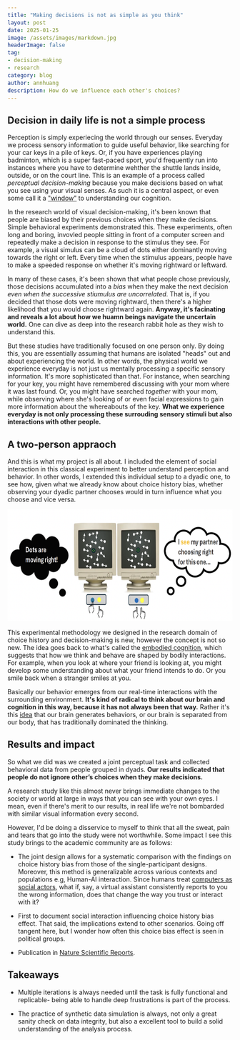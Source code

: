 ```yaml
---
title: "Making decisions is not as simple as you think"
layout: post
date: 2025-01-25
image: /assets/images/markdown.jpg
headerImage: false
tag:
- decision-making
- research
category: blog
author: annhuang
description: How do we influence each other's choices?
---
```


## Decision in daily life is not a simple process

Perception is simply experiecing the world through our senses. Everyday we process sensory information to guide useful behavior, like searching for your car keys in a pile of keys. Or, if you have experiences playing badminton, which is a super fast-paced sport, you'd frequently run into instances where you have to determine wehther the shuttle lands inside, outside, or on the court line. This is an example of a process called *perceptual decision-making* because you make decisions based on what you see using your visual senses. As such it is a central aspect, or even some call it a ["window"](https://www.bccn-berlin.de/talks/anne-urai-choice-history-bias-as-a-window-into-cognition-and-neural-circuits.html) to understanding our cognition.

In the research world of visual decision-making, it's been known that people are biased by their previous choices when they make decisions. Simple behavioral experiments demonstrated this. These experiments, often long and boring, invovled people sitting in front of a computer screen and repeatedly make a decision in response to the stimulus they see. For example, a visual simulus can be a cloud of dots either dominantly moving towards the right or left. Every time when the stimulus appears, people have to make a speeded response on whether it's moving rightward or leftward.

In many of these cases, it's been shown that what people chose previously, those decisions accumulated into a *bias* when they make the next decision *even when the successive stiumulus are uncorrelated*. That is, if you decided that those dots were moving rightward, then there's a higher likelihood that you would choose rightward again. **Anyway, it's facinating and reveals a lot about how we huamn beings navigate the uncertain world.** One can dive as deep into the research rabbit hole as they wish to understand this.

But these studies have traditionally focused on one person only. By doing this, you are essentially assuming that humans are isolated "heads" out and about experiencing the world. In other words, the physical world we experience everyday is not just us mentally processing a specific sensory information. It's more sophisticated than that. For instance, when searching for your key, you might have remembered discussing with your mom where it was last found. Or, you might have searched *together* with your mom, while observing where she's looking of or even facial expressions to gain more information about the whereabouts of the key. **What we experience everyday is not only processing these surrouding sensory stimuli but also interactions with other people.**

## A two-person appraoch

And this is what my project is all about. I included the element of social interaction in this classical experiment to better understand perception and behavior. In other words, I extended this individual setup to a dyadic one, to see how, given what we already know about choice history bias, whether observing your dyadic partner chooses would in turn influence what you choose and vice versa.

<img src="/assets/images/dyadic-task.jpg" alt="alternate text" width="630" height="250">

This experimental methodology we designed in the research domain of choice history and decision-making is new, however the concept is not so new. The idea goes back to what's called the [embodied cognition](https://en.wikipedia.org/wiki/Embodied_cognition), which suggests that how we think and behave are shaped by bodily interactions. For example, when you look at where your friend is looking at, you might develop some understanding about what your friend intends to do. Or you smile back when a stranger smiles at you.

Basically our behavior emerges from our real-time interactions with the surrounding environment. **It's kind of radical to think about our brain and cognition in this way, because it has not always been that way.** Rather it's this [idea](https://plato.stanford.edu/archIves/win2013/entries/embodied-cognition/) that our brain generates behaviors, or our brain is separated from our body, that has traditionally dominated the thinking.

## Results and impact

So what we did was we created a joint perceptual task and collected behavioral data from people grouped in dyads. **Our results indicated that people do not ignore other’s choices when they make decisions.**

A research study like this almost never brings immediate changes to the society or world at large in ways that you can see with your own eyes. I mean, even if there's merit to our results, in real life we're not bombarded with similar visual information every second.

However, I'd be doing a disservice to myself to think that all the sweat, pain and tears that go into the study were not worthwhile. Some impact I see this study brings to the academic community are as follows:

- The joint design allows for a systematic comparison with the findings on choice history bias from those of the single-participant designs. Moreover, this method is generalizable across various contexts and populations e.g, Human-AI interaction. Since humans treat [computers as social actors](https://dl.acm.org/doi/10.1145/191666.191703), what if, say, a virtual assistant consistently reports to you the wrong information, does that change the way you trust or interact with it?

- First to document social interaction influencing choice history bias effect. That said, the implications extend to other scenarios. Going off tangent here, but I wonder how often this choice bias effect is seen in political groups.

- Publication in [Nature Scientific Reports](https://www.nature.com/articles/s41598-025-96182-5).

## Takeaways

- Multiple iterations is always needed until the task is fully functional and replicable- being able to handle deep frustrations is part of the process.

- The practice of synthetic data simulation is always, not only a great sanity check on data integrity, but also a excellent tool to build a solid understanding of the analysis process.